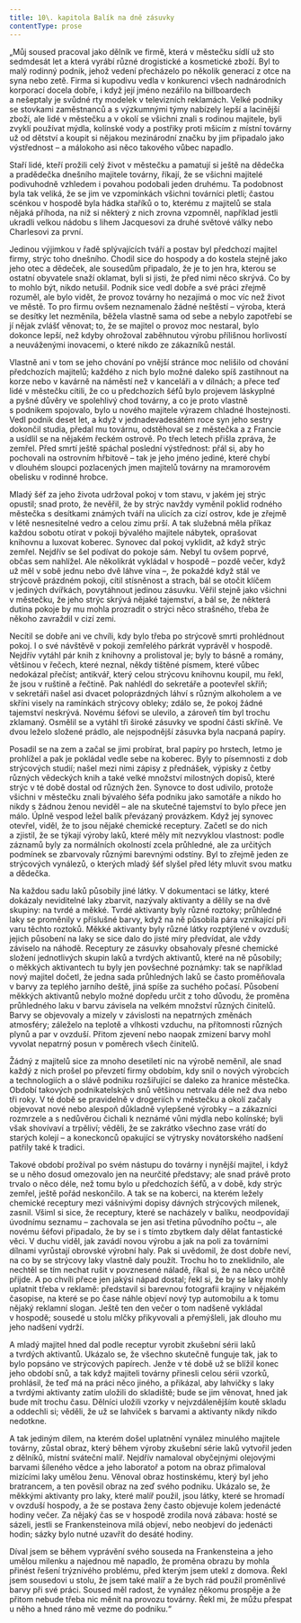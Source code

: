```yaml
---
title: 10\. kapitola Balík na dně zásuvky
contentType: prose
---
```


  

„Můj soused pracoval jako dělník ve firmě, která v městečku sídlí už sto sedmdesát let a která vyrábí různé drogistické a kosmetické zboží. Byl to malý rodinný podnik, jehož vedení přecházelo po několik generací z otce na syna nebo zetě. Firma si kupodivu vedla v konkurenci všech nadnárodních korporací docela dobře, i když její jméno nezářilo na billboardech a nešeptaly je svůdné rty modelek v televizních reklamách. Velké podniky se stovkami zaměstnanců a s výzkumnými týmy nabízely lepší a lacinější zboží, ale lidé v městečku a v okolí se všichni znali s rodinou majitele, byli zvyklí používat mýdla, kolínské vody a postřiky proti mšicím z místní továrny už od dětství a koupit si nějakou mezinárodní značku by jim připadalo jako výstřednost – a málokoho asi něco takového vůbec napadlo.

Staří lidé, kteří prožili celý život v městečku a pamatují si ještě na dědečka a pradědečka dnešního majitele továrny, říkají, že se všichni majitelé podivuhodně vzhledem i povahou podobali jeden druhému. Ta podobnost byla tak veliká, že se jim ve vzpomínkách všichni továrníci pletli; častou scénkou v hospodě byla hádka staříků o to, kterému z majitelů se stala nějaká příhoda, na niž si některý z nich zrovna vzpomněl, například jestli ukradli velkou nádobu s lihem Jacquesovi za druhé světové války nebo Charlesovi za první.

Jedinou výjimkou v řadě splývajících tváří a postav byl předchozí majitel firmy, strýc toho dnešního. Chodil sice do hospody a do kostela stejně jako jeho otec a dědeček, ale sousedům připadalo, že je to jen hra, kterou se ostatní obyvatele snaží oklamat, byli si jisti, že před nimi něco skrývá. Co by to mohlo být, nikdo netušil. Podnik sice vedl dobře a své práci zřejmě rozuměl, ale bylo vidět, že provoz továrny ho nezajímá o moc víc než život ve městě. To pro firmu ovšem neznamenalo žádné neštěstí – výroba, která se desítky let nezměnila, běžela vlastně sama od sebe a nebylo zapotřebí se jí nějak zvlášť věnovat; to, že se majitel o provoz moc nestaral, bylo dokonce lepší, než kdyby ohrožoval zaběhnutou výrobu přílišnou horlivostí a neuváženými inovacemi, o které nikdo ze zákazníků nestál.

Vlastně ani v tom se jeho chování po vnější stránce moc nelišilo od chování předchozích majitelů; každého z nich bylo možné daleko spíš zastihnout na korze nebo v kavárně na náměstí než v kanceláři a v dílnách; a přece teď lidé v městečku cítili, že co u předchozích šéfů bylo projevem láskyplné a pyšné důvěry ve spolehlivý chod továrny, a co je proto vlastně s podnikem spojovalo, bylo u nového majitele výrazem chladné lhostejnosti. Vedl podnik deset let, a když v jednadevadesátém roce syn jeho sestry dokončil studia, předal mu továrnu, odstěhoval se z městečka a z Francie a usídlil se na nějakém řeckém ostrově. Po třech letech přišla zpráva, že zemřel. Před smrtí ještě spáchal poslední výstřednost: přál si, aby ho pochovali na ostrovním hřbitově – tak je jeho jméno jediné, které chybí v dlouhém sloupci pozlacených jmen majitelů továrny na mramorovém obelisku v rodinné hrobce.

Mladý šéf za jeho života udržoval pokoj v tom stavu, v jakém jej strýc opustil; snad proto, že nevěřil, že by strýc navždy vyměnil poklid rodného městečka s desítkami známých tváří na ulicích za cizí ostrov, kde je zřejmě v létě nesnesitelné vedro a celou zimu prší. A tak služebná měla příkaz každou sobotu otírat v pokoji bývalého majitele nábytek, oprašovat knihovnu a luxovat koberec. Synovec dal pokoj vyklidit, až když strýc zemřel. Nejdřív se šel podívat do pokoje sám. Nebyl tu ovšem poprvé, občas sem nahlížel. Ale několikrát vykládal v hospodě – pozdě večer, když už měl v sobě jednu nebo dvě láhve vína –, že pokaždé když stál ve strýcově prázdném pokoji, cítil stísněnost a strach, bál se otočit klíčem v jediných dvířkách, povytáhnout jedinou zásuvku. Věřil stejně jako všichni v městečku, že jeho strýc skrývá nějaké tajemství, a bál se, že některá dutina pokoje by mu mohla prozradit o strýci něco strašného, třeba že někoho zavraždil v cizí zemi.

Necítil se dobře ani ve chvíli, kdy bylo třeba po strýcově smrti prohlédnout pokoj. I o své návštěvě v pokoji zemřelého párkrát vyprávěl v hospodě. Nejdřív vytáhl pár knih z knihovny a prolistoval je; byly to básně a romány, většinou v řečech, které neznal, někdy tištěné písmem, které vůbec nedokázal přečíst; antikvář, který celou strýcovu knihovnu koupil, mu řekl, že jsou v ruštině a řečtině. Pak nahlédl do sekretáře a pootevřel skříň; v sekretáři našel asi dvacet poloprázdných láhví s různým alkoholem a ve skříni visely na ramínkách strýcovy obleky; zdálo se, že pokoj žádné tajemství neskrývá. Novému šéfovi se ulevilo, a zároveň tím byl trochu zklamaný. Osmělil se a vytáhl tři široké zásuvky ve spodní části skříně. Ve dvou leželo složené prádlo, ale nejspodnější zásuvka byla nacpaná papíry.

Posadil se na zem a začal se jimi probírat, bral papíry po hrstech, letmo je prohlížel a pak je pokládal vedle sebe na koberec. Byly to písemnosti z dob strýcových studií; našel mezi nimi zápisy z přednášek, výpisky z četby různých vědeckých knih a také velké množství milostných dopisů, které strýc v té době dostal od různých žen. Synovce to dost udivilo, protože všichni v městečku znali bývalého šéfa podniku jako samotáře a nikdo ho nikdy s žádnou ženou neviděl – ale na skutečné tajemství to bylo přece jen málo. Úplně vespod ležel balík převázaný provázkem. Když jej synovec otevřel, viděl, že to jsou nějaké chemické receptury. Začetl se do nich a zjistil, že se týkají výroby laků, které měly mít nezvyklou vlastnost: podle záznamů byly za normálních okolností zcela průhledné, ale za určitých podmínek se zbarvovaly různými barevnými odstíny. Byl to zřejmě jeden ze strýcových vynálezů, o kterých mladý šéf slyšel před léty mluvit svou matku a dědečka.

Na každou sadu laků působily jiné látky. V dokumentaci se látky, které dokázaly neviditelné laky zbarvit, nazývaly aktivanty a dělily se na dvě skupiny: na tvrdé a měkké. Tvrdé aktivanty byly různé roztoky; průhledné laky se proměnily v příslušné barvy, když na ně působila pára vznikající při varu těchto roztoků. Měkké aktivanty byly různé látky rozptýlené v ovzduší; jejich působení na laky se sice dalo do jisté míry předvídat, ale vždy záviselo na náhodě. Receptury ze zásuvky obsahovaly přesné chemické složení jednotlivých skupin laků a tvrdých aktivantů, které na ně působily; o měkkých aktivantech tu byly jen povšechné poznámky: tak se například nový majitel dočetl, že jedna sada průhledných laků se často proměňovala v barvy za teplého jarního deště, jiná spíše za suchého počasí. Působení měkkých aktivantů nebylo možné dopředu určit z toho důvodu, že proměna průhledného laku v barvu závisela na velkém množství různých činitelů. Barvy se objevovaly a mizely v závislosti na nepatrných změnách atmosféry; záleželo na teplotě a vlhkosti vzduchu, na přítomnosti různých plynů a par v ovzduší. Přitom zjevení nebo naopak zmizení barvy mohl vyvolat nepatrný posun v poměrech všech činitelů.

Žádný z majitelů sice za mnoho desetiletí nic na výrobě neměnil, ale snad každý z nich prošel po převzetí firmy obdobím, kdy snil o nových výrobcích a technologiích a o slávě podniku rozšiřující se daleko za hranice městečka. Období takových podnikatelských snů většinou netrvala déle než dva nebo tři roky. V té době se pravidelně v drogeriích v městečku a okolí začaly objevovat nové nebo alespoň důkladně vylepšené výrobky – a zákazníci rozmrzele a s nedůvěrou čichali k neznámé vůni mýdla nebo kolínské; byli však shovívaví a trpěliví; věděli, že se zakrátko všechno zase vrátí do starých kolejí – a koneckonců opakující se výtrysky novátorského nadšení patřily také k tradici.

Takové období prožíval po svém nástupu do továrny i nynější majitel, i když se u něho dosud omezovalo jen na neurčité představy; ale snad právě proto trvalo o něco déle, než tomu bylo u předchozích šéfů, a v době, kdy strýc zemřel, ještě pořád neskončilo. A tak se na koberci, na kterém ležely chemické receptury mezi vášnivými dopisy dávných strýcových milenek, zasnil. Všiml si sice, že receptury, které se nacházely v balíku, neodpovídají úvodnímu seznamu – zachovala se jen asi třetina původního počtu –, ale novému šéfovi připadalo, že by se i s tímto zbytkem daly dělat fantastické věci. V duchu viděl, jak zavádí novou výrobu a jak na poli za továrními dílnami vyrůstají obrovské výrobní haly. Pak si uvědomil, že dost dobře neví, na co by se strýcovy laky vlastně daly použít. Trochu ho to zneklidnilo, ale nechtěl se tím nechat rušit v povznesené náladě, říkal si, že na něco určitě přijde. A po chvíli přece jen jakýsi nápad dostal; řekl si, že by se laky mohly uplatnit třeba v reklamě: představil si barevnou fotografii krajiny v nějakém časopise, na které se po čase náhle objeví nový typ automobilu a k tomu nějaký reklamní slogan. Ještě ten den večer o tom nadšeně vykládal v hospodě; sousedé u stolu mlčky přikyvovali a přemýšleli, jak dlouho mu jeho nadšení vydrží.

A mladý majitel hned dal podle receptur vyrobit zkušební sérii laků a tvrdých aktivantů. Ukázalo se, že všechno skutečně funguje tak, jak to bylo popsáno ve strýcových papírech. Jenže v té době už se blížil konec jeho období snů, a tak když majiteli továrny přinesli celou sérii vzorků, prohlásil, že teď má na práci něco jiného, a přikázal, aby lahvičky s laky a tvrdými aktivanty zatím uložili do skladiště; bude se jim věnovat, hned jak bude mít trochu času. Dělníci uložili vzorky v nejvzdálenějším koutě skladu a oddechli si; věděli, že už se lahviček s barvami a aktivanty nikdy nikdo nedotkne.

A tak jediným dílem, na kterém došel uplatnění vynález minulého majitele továrny, zůstal obraz, který během výroby zkušební série laků vytvořil jeden z dělníků, místní sváteční malíř. Nejdřív namaloval obyčejnými olejovými barvami šíleného vědce a jeho laboratoř a potom na obraz přimaloval mizícími laky umělou ženu. Věnoval obraz hostinskému, který byl jeho bratrancem, a ten pověsil obraz na zeď svého podniku. Ukázalo se, že měkkými aktivanty pro laky, které malíř použil, jsou látky, které se hromadí v ovzduší hospody, a že se postava ženy často objevuje kolem jedenácté hodiny večer. Za nějaký čas se v hospodě zrodila nová zábava: hosté se sázeli, jestli se Frankensteinova milá objeví, nebo neobjeví do jedenácti hodin; sázky bylo nutné uzavřít do desáté hodiny.

Díval jsem se během vyprávění svého souseda na Frankensteina a jeho umělou milenku a najednou mě napadlo, že proměna obrazu by mohla přinést řešení trýznivého problému, před kterým jsem utekl z domova. Řekl jsem sousedovi u stolu, že jsem také malíř a že bych rád použil proměnlivé barvy při své práci. Soused měl radost, že vynález někomu prospěje a že přitom nebude třeba nic měnit na provozu továrny. Řekl mi, že můžu přespat u něho a hned ráno mě vezme do podniku.“
